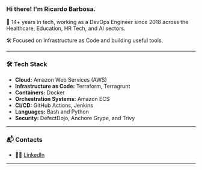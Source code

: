 ### Hi there! I'm Ricardo Barbosa.

💼 14+ years in tech, working as a DevOps Engineer since 2018 across the Healthcare, Education, HR Tech, and AI sectors.

🛠️ Focused on Infrastructure as Code and building useful tools.

---

### 🛠 Tech Stack
- **Cloud:** Amazon Web Services (AWS)
- **Infrastructure as Code:** Terraform, Terragrunt
- **Containers:** Docker
- **Orchestration Systems:** Amazon ECS
- **CI/CD:** GitHub Actions, Jenkins
- **Languages:** Bash and Python
- **Security:** DefectDojo, Anchore Grype, and Trivy

---
### 📬 Contacts
- 🧑‍💻 [LinkedIn](https://www.linkedin.com/in/ricardoabarbosa/)
---
